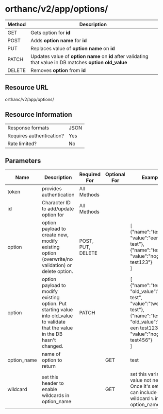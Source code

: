 # orthanc/v2/app/options/

| Method | Description                                                                                               |
| ------ | --------------------------------------------------------------------------------------------------------- |
| GET    | Gets option for **id**                                                                                    |
| POST   | Adds **option name** for **id**                                                                           |
| PUT    | Replaces value of **option name** on **id**                                                               |
| PATCH  | Updates value of **option name** on **id** after validating that value in DB matches **option old_value** |
| DELETE | Removes **option** from **id**                                                                            |

## Resource URL
orthanc/v2/app/options/

## Resource Information
|                          |      |
| ------------------------ | ---- |
| Response formats         | JSON |
| Requires authentication? | Yes  |
| Rate limited?            | No   |

## Parameters
| Name        | Description                                                                                                                      | Required For      | Optional For | Example                                                                                                                                                       |
| ----------- | -------------------------------------------------------------------------------------------------------------------------------- | ----------------- | ------------ | ------------------------------------------------------------------------------------------------------------------------------------------------------------- |
| token       | provides authentication                                                                                                          | All Methods       |              |                                                                                                                                                               |
| id          | Character ID to add/update option for                                                                                            | All Methods       |              |                                                                                                                                                               |
| option      | option payload to create new, modify existing option (overwrite/no validation) or delete option.                                 | POST, PUT, DELETE |              | [</br>{"name":"test", "value":"eerste test"},</br>{"name":"test1", "value":"nog een test123"}</br>]                                                           |
| option      | option payload to modify existing option. Put starting value into old_value to validate that the value in the DB hasn't changed. | PATCH             |              | [</br>{"name":"test", "old_value":"eerste test", "value":"tweede test"},</br>{"name":"test1", "old_value":"nog een test123", "value":"nog een test456"}</br>] |
| option_name | name of option to return                                                                                                         |                   | GET          | test                                                                                                                                                          |
| wildcard    | set this header to enable wildcards in option_name                                                                               |                   | GET          | set this variable. value not needed. Once it's set, you can include wildcard `%` in option_name                                                               |
